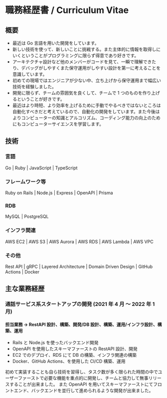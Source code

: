 # 職務経歴書 / Curriculum Vitae

## 概要

- 最近は Go 言語を用いた開発をしています。
- 新しい技術を使って、新しいことに挑戦する。また主体的に情報を取得しにいくということがプログラミングに限らず得意であり好きです。
- アーキテクチャ設計など他のメンバーがコードを見て、一瞬で理解できたり、デバッグがしやすくまた保守運用がしやすい設計を第一に考えることを意識しています。
- 初めての現場ではエンジニアが少ない中、立ち上げから保守運用まで幅広い技術を経験しました。
- 開発に限らず、チームの雰囲気を良くして、チームで 1 つのものを作り上げるということが好きです。
- 最近はより時短、より効率を上げるために手動でやるべきではないところは自動化すべきだと考えているので、自動化の開発をしています。また今後はよりコンピューターの知識とアルコリズム、コーディング能力の向上のためにもコンピューターサイエンスを学習します。

## 技術

### 言語

Go | Ruby | JavaScript | TypeScript

### フレームワーク等

Ruby on Rails | Node.js | Express | OpenAPI | Prisma

### RDB

MySQL | PostgreSQL

### インフラ関連

AWS EC2 | AWS S3 | AWS Aurora | AWS RDS | AWS Lambda | AWS VPC

### その他

Rest API | gRPC | Layered Architecture | Domain Driven Design | GitHub Actions | Docker

## 主な業務経歴

### 通話サービス系スタートアップの開発 (2021 年 4 月 〜 2022 年 1 月)

#### 担当業務 -> RestAPI 設計、構築、開発/DB 設計、構築、運用/インフラ設計、構築、運用

- Rails と Node.js を使ったバックエンド開発
- OpenAPI を使用したスキーマファーストの RestAPI 設計、開発
- EC2 でのデプロイ、RDS にて DB の構築、インフラ関連の構築
- Docker、GitHub Actions、を使用した CI/CD 構築、運用

初めて実装することも自ら技術を習得し、タスク数が多く限られた時間の中でユーザーファーストで必要な機能を重点的に開発し、チームと協力して無事リリースすることが出来ました。
また OpenAPI を用いてスキーマファーストにてフロントエンド、バックエンドを並行して進められるような開発が出来ました。
